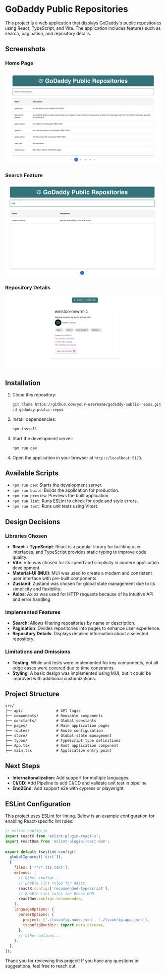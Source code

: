 # GoDaddy Public Repositories

This project is a web application that displays GoDaddy's public repositories using React, TypeScript, and Vite. The application includes features such as search, pagination, and repository details.

## Screenshots

### Home Page
![Home Page](public/home.png "Home Page")

### Search Feature
![Search Feature](public/search.png "Search Feature")

### Repository Details
![Repository Details](public/detail.png "Repository Details")

## Installation

1. Clone this repository:
   ```bash
   git clone https://github.com/your-username/godaddy-public-repos.git
   cd godaddy-public-repos
   ```

2. Install dependencies:
   ```bash
   npm install
   ```

3. Start the development server:
   ```bash
   npm run dev
   ```

4. Open the application in your browser at `http://localhost:5173`.

## Available Scripts

- `npm run dev`: Starts the development server.
- `npm run build`: Builds the application for production.
- `npm run preview`: Previews the built application.
- `npm run lint`: Runs ESLint to check for code and style errors.
- `npm run test`: Runs unit tests using Vitest.

## Design Decisions

### Libraries Chosen

- **React + TypeScript**: React is a popular library for building user interfaces, and TypeScript provides static typing to improve code quality.
- **Vite**: Vite was chosen for its speed and simplicity in modern application development.
- **Material-UI (MUI)**: MUI was used to create a modern and consistent user interface with pre-built components.
- **Zustand**: Zustand was chosen for global state management due to its simplicity and flexibility.
- **Axios**: Axios was used for HTTP requests because of its intuitive API and error handling.

### Implemented Features

- **Search**: Allows filtering repositories by name or description.
- **Pagination**: Divides repositories into pages to enhance user experience.
- **Repository Details**: Displays detailed information about a selected repository.

### Limitations and Omissions

- **Testing**: While unit tests were implemented for key components, not all edge cases were covered due to time constraints.
- **Styling**: A basic design was implemented using MUI, but it could be improved with additional customizations.

## Project Structure

```
src/
├── api/               # API logic
├── components/        # Reusable components
├── constants/         # Global constants
├── pages/             # Main application pages
├── routes/            # Route configuration
├── store/             # Global state management
├── types/             # TypeScript type definitions
├── App.tsx            # Root application component
├── main.tsx           # Application entry point
```

## Next Steps

- **Internationalization**: Add support for multiple languages.
- **CI/CD**: Add Pipeline to add CI/CD and validate unit test in pipeline
- **End2End**: Add support e2e with cypress or playwright.

## ESLint Configuration

This project uses ESLint for linting. Below is an example configuration for enabling React-specific lint rules:

```js
// eslint.config.js
import reactX from 'eslint-plugin-react-x';
import reactDom from 'eslint-plugin-react-dom';

export default tseslint.config([
  globalIgnores(['dist']),
  {
    files: ['**/*.{ts,tsx}'],
    extends: [
      // Other configs...
      // Enable lint rules for React
      reactX.configs['recommended-typescript'],
      // Enable lint rules for React DOM
      reactDom.configs.recommended,
    ],
    languageOptions: {
      parserOptions: {
        project: ['./tsconfig.node.json', './tsconfig.app.json'],
        tsconfigRootDir: import.meta.dirname,
      },
      // other options...
    },
  },
]);
```

Thank you for reviewing this project! If you have any questions or suggestions, feel free to reach out.

